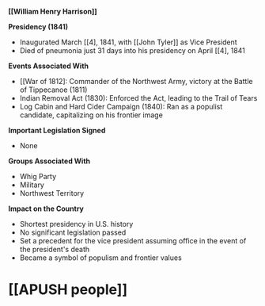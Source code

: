 **[[William Henry Harrison]]**

**Presidency (1841)**

* Inaugurated March [[4], 1841, with [[John Tyler]] as Vice President
* Died of pneumonia just 31 days into his presidency on April [[4], 1841

**Events Associated With**

* [[War of 1812]: Commander of the Northwest Army, victory at the Battle of Tippecanoe (1811)
* Indian Removal Act (1830): Enforced the Act, leading to the Trail of Tears
* Log Cabin and Hard Cider Campaign (1840): Ran as a populist candidate, capitalizing on his frontier image

**Important Legislation Signed**

* None

**Groups Associated With**

* Whig Party
* Military
* Northwest Territory

**Impact on the Country**

* Shortest presidency in U.S. history
* No significant legislation passed
* Set a precedent for the vice president assuming office in the event of the president's death
* Became a symbol of populism and frontier values
# [[APUSH people]]